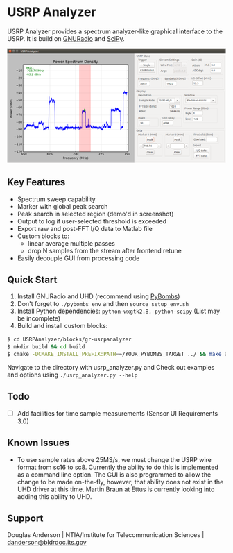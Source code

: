 USRP Analyzer
=============

USRP Analyzer provides a spectrum analyzer-like graphical interface to
the USRP. It is build on
[GNURadio](http://gnuradio.org/redmine/projects/gnuradio/wiki) and
[SciPy](http://www.scipy.org/).

![USRP Analyzer screenshot](extras/usrp_analyzer_scrnshot.png)

Key Features
------------

* Spectrum sweep capability
* Marker with global peak search
* Peak search in selected region (demo'd in screenshot)
* Output to log if user-selected threshold is exceeded
* Export raw and post-FFT I/Q data to Matlab file
* Custom blocks to:
  * linear average multiple passes
  * drop N samples from the stream after frontend retune
* Easily decouple GUI from processing code

Quick Start
-----------
1. Install GNURadio and UHD (recommend using [PyBombs](https://github.com/pybombs/pybombs))
2. Don't forget to `./pybombs env` and then `source setup_env.sh`
3. Install Python dependencies: `python-wxgtk2.8, python-scipy` (List may be incomplete)
4. Build and install custom blocks:
```bash
$ cd USRPAnalyzer/blocks/gr-usrpanalyzer
$ mkdir build && cd build
$ cmake -DCMAKE_INSTALL_PREFIX:PATH=~/YOUR_PYBOMBS_TARGET ../ && make all install
```

Navigate to the directory with usrp_analyzer.py and Check out examples and options using `./usrp_analyzer.py --help`

Todo
----
 - [ ] Add facilities for time sample measurements (Sensor UI Requirements 3.0)
 
Known Issues
-----------
* To use sample rates above 25MS/s, we must change the USRP wire format from sc16 to sc8. Currently the ability to do this is implemented as a command line option. The GUI is also programmed to allow the change to be made on-the-fly, however, that ability does not exist in the UHD driver at this time. Martin Braun at Ettus is currently looking into adding this ability to UHD.

Support
-------
Douglas Anderson | NTIA/Institute for Telecommunication Sciences | danderson@bldrdoc.its.gov
